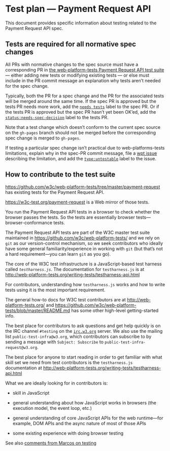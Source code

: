 # Test plan — Payment Request API

This document provides specific information about testing related to the
Payment Request API spec.

## Tests are required for all normative spec changes

All PRs with normative changes to the spec source must have a corresponding PR in
[the web-platform-tests Payment Request API test suite](https://github.com/w3c/web-platform-tests/tree/master/payment-request)
— either adding new tests or modifying existing tests — or else must include in the PR
commit message an explanation why tests aren’t needed for the spec change.

Typically, both the PR for a spec change and the PR for the associated tests will be merged
around the same time. If the spec PR is approved but the tests PR needs more work, add the
[`needs tests`](https://w3c.github.io/spec-labels.html) label to the spec PR. Or if the
tests PR is approved but the spec PR hasn’t yet been OK’ed, add the
[`status:needs-spec-decision`](https://github.com/w3c/web-platform-tests/issues?utf8=%E2%9C%93&q=label%3Astatus%3Aneeds-spec-decision%20)
label to the tests PR.

Note that a test change which doesn’t conform to the current spec source on the `gh-pages`
branch should not be merged before the corresponding spec change is merged to `gh-pages`.

If testing a particular spec change isn’t practical due to web-platforms-tests limitations,
explain why in the spec-PR commit message, file a
[wpt issue](https://github.com/w3c/web-platform-tests/issues)
describing the limitation, and add the
[`type:untestable`](https://github.com/w3c/web-platform-tests/issues?utf8=%E2%9C%93&q=label%3Atype%3Auntestable%20)
label to the issue.

## How to contribute to the test suite

https://github.com/w3c/web-platform-tests/tree/master/payment-request
has existing tests for the Payment Request API.

https://w3c-test.org/payment-request is a Web mirror of those tests.

You run the Payment Request API tests in a browser to check whether the browser
passes the tests. So the tests are essentially browser tests—browser-conformance tests.

The Payment Request API tests are part of the W3C master test suite
maintained in https://github.com/w3c/web-platform-tests/ and we rely on `git` as
our version-control mechanism, so we seek contributors who ideally have
some general familiarity/experience in working with `git` (but that’s not a
hard requirement—you can learn `git` as you go).

The core of the W3C test infrastructure is a JavaScript-based test harness called
 _`testharness.js`_. The documentation for `testharness.js` is at
http://web-platform-tests.org/writing-tests/testharness-api.html

For contributors, understanding how `testharness.js` works and how to write
tests using it is the most important requirement.

The general how-to docs for W3C test contributors are at
http://web-platform-tests.org/ and
https://github.com/w3c/web-platform-tests/blob/master/README.md has
some other high-level getting-started info.

The best place for contributors to ask questions and get help quickly is
on the IRC channel `#testing` on the [`irc.w3.org`](http://irc.w3.org/)
server. We also use the mailing list `public-test-infra@w3.org`, which
contributors can subscribe to by sending a message with `Subject: Subscribe`
to `public-test-infra-request@w3.org`.

The best place for anyone to start reading in order to get familiar with
what skill set we need from test contributors is the `testharness.js`
documentation at
http://web-platform-tests.org/writing-tests/testharness-api.html

What we are ideally looking for in contributors is:

- skill in JavaScript

- general understanding about how JavaScript works in browsers (the
  execution model, the event loop, etc.)

- general understanding of core JavaScript APIs for the web runtime—for
  example, DOM APIs and the async nature of most of those APIs

- some existing experience with doing browser testing

See also [comments from Marcos on testing](https://lists.w3.org/Archives/Public/public-payments-wg/2017Jun/0023.html)
